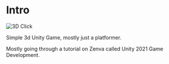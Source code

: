 # Intro

![3D Click](Assets/Screenshots/3D.gif)

Simple 3d Unity Game, mostly just a platformer.

Mostly going through a tutorial on Zenva called Unity 2021 Game Development.
